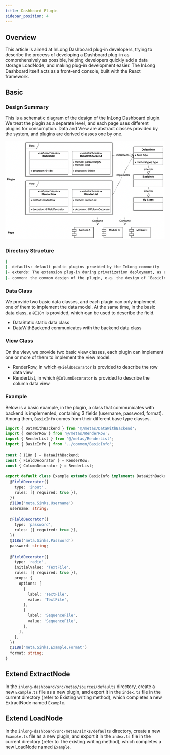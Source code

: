 ```yaml
---
title: Dashboard Plugin
sidebar_position: 4
---
```


## Overview

This article is aimed at InLong Dashboard plug-in developers, trying to describe the process of developing a Dashboard plug-in as comprehensively as possible, helping developers quickly add a data storage LoadNode, and making plug-in development easier.
The InLong Dashboard itself acts as a front-end console, built with the React framework.

## Basic

### Design Summary

This is a schematic diagram of the design of the InLong Dashboard plugin. We treat the plugin as a separate level, and each page uses different plugins for consumption. Data and View are abstract classes provided by the system, and plugins are derived classes one by one.

![Dashboard_Plugin](img/dashboard_plugin.png)

### Directory Structure

````sh
|
|- defaults: default public plugins provided by the InLong community
|- extends: The extension plug-in during privatization deployment, as an internal plug-in, will not be released to the community
|- common: the common design of the plugin, e.g. the design of `BasicInfo`
````

### Data Class

We provide two basic data classes, and each plugin can only implement one of them to implement the data model. At the same time, in the basic data class, a `@I18n` is provided, which can be used to describe the field.

- DataStatic static data class
- DataWithBackend communicates with the backend data class

### View Class

On the view, we provide two basic view classes, each plugin can implement one or more of them to implement the view model.

- RenderRow, in which `@FieldDecorator` is provided to describe the row data view
- RenderList, in which `@ColumnDecorator` is provided to describe the column data view

### Example

Below is a basic example, in the plugin, a class that communicates with backend is implemented, containing 3 fields (username, password, format). Among them, `BasicInfo` comes from their different base type classes.

```ts
import { DataWithBackend } from '@/metas/DataWithBackend';
import { RenderRow } from '@/metas/RenderRow';
import { RenderList } from '@/metas/RenderList';
import { BasicInfo } from '../common/BasicInfo';

const { I18n } = DataWithBackend;
const { FieldDecorator } = RenderRow;
const { ColumnDecorator } = RenderList;

export default class Example extends BasicInfo implements DataWithBackend, RenderRow, RenderList {
  @FieldDecorator({
    type: 'input',
    rules: [{ required: true }],
  })
  @I18n('meta.Sinks.Username')
  username: string;

  @FieldDecorator({
    type: 'password',
    rules: [{ required: true }],
  })
  @I18n('meta.Sinks.Password')
  password: string;

  @FieldDecorator({
    type: 'radio',
    initialValue: 'TextFile',
    rules: [{ required: true }],
    props: {
      options: [
        {
          label: 'TextFile',
          value: 'TextFile',
        },
        {
          label: 'SequenceFile',
          value: 'SequenceFile',
        },
      ],
    },
  })
  @I18n('meta.Sinks.Example.Format')
  format: string;
}
```

## Extend ExtractNode

In the `inlong-dashboard/src/metas/sources/defaults` directory, create a new `Example.ts` file as a new plugin, and export it in the `index.ts` file in the current directory (refer to Existing writing method), which completes a new ExtractNode named `Example`.

## Extend LoadNode

In the `inlong-dashboard/src/metas/sinks/defaults` directory, create a new `Example.ts` file as a new plugin, and export it in the `index.ts` file in the current directory (refer to The existing writing method), which completes a new LoadNode named `Example`.
